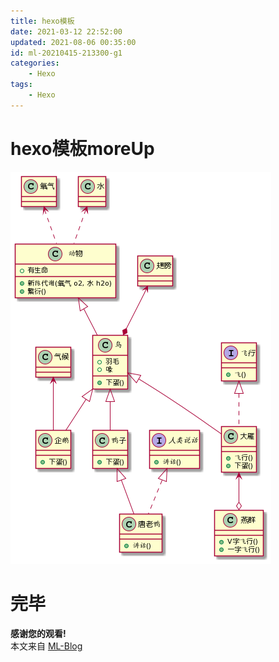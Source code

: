 ```yaml
---
title: hexo模板
date: 2021-03-12 22:52:00
updated: 2021-08-06 00:35:00
id: ml-20210415-213300-g1
categories:
	- Hexo
tags: 
	- Hexo
---
```



# hexo模板moreUp


<!--more-->

![UML类图模板][UMLClassMode]

<!-- 
id: ml-20230221-220600-g180
每次使用自觉+1.
-->


# 完毕

**感谢您的观看!**  
本文来自 [ML-Blog][ML-Blog_Link]

<!-- 图片 -->
[UMLClassMode]:https://github.com/UserMingHaoLi/ML_HexoBlogContentImages/blob/main/Content/%E6%A8%A1%E6%9D%BF/UML%E7%B1%BB%E5%9B%BE%E6%A8%A1%E6%9D%BF.png "UML类图模板"
<!-- 链接 -->

<!-- 水印 -->
[ML-Blog_Link]:https://userminghaoli.github.io/ "我的博客"
